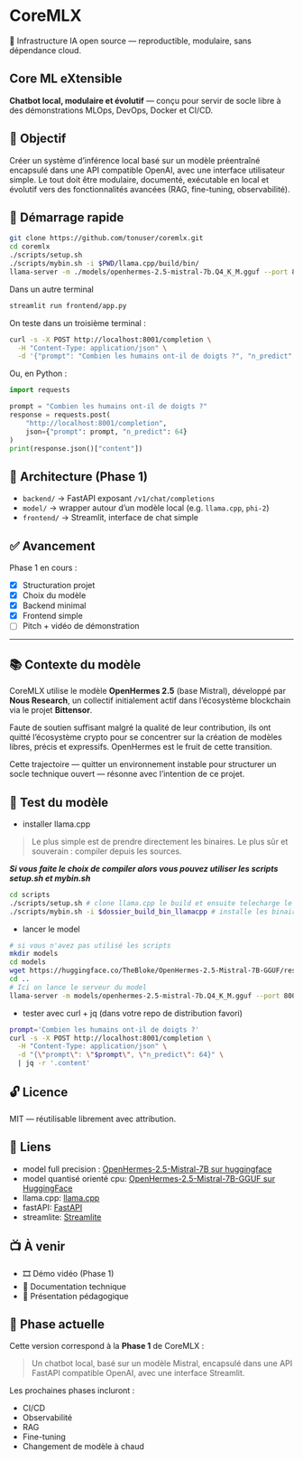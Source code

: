 # CoreMLX
🧠 Infrastructure IA open source — reproductible, modulaire, sans dépendance cloud.

## Core ML eXtensible

**Chatbot local, modulaire et évolutif** — conçu pour servir de socle libre à des démonstrations MLOps, DevOps, Docker et CI/CD.

## 🎯 Objectif

Créer un système d’inférence local basé sur un modèle préentraîné encapsulé dans une API compatible OpenAI, avec une interface utilisateur simple. Le tout doit être modulaire, documenté, exécutable en local et évolutif vers des fonctionnalités avancées (RAG, fine-tuning, observabilité).

## 🚀 Démarrage rapide

```bash
git clone https://github.com/tonuser/coremlx.git
cd coremlx
./scripts/setup.sh
./scripts/mybin.sh -i $PWD/llama.cpp/build/bin/
llama-server -m ./models/openhermes-2.5-mistral-7b.Q4_K_M.gguf --port 8001
```
Dans un autre terminal

```bash
streamlit run frontend/app.py
```

On teste dans un troisième terminal : 

```bash
curl -s -X POST http://localhost:8001/completion \
  -H "Content-Type: application/json" \
  -d '{"prompt": "Combien les humains ont-il de doigts ?", "n_predict": 64}' | jq -r '.content'
```

Ou, en Python :

```python
import requests

prompt = "Combien les humains ont-il de doigts ?"
response = requests.post(
    "http://localhost:8001/completion",
    json={"prompt": prompt, "n_predict": 64}
)
print(response.json()["content"])
```

## 🧱 Architecture (Phase 1)

- `backend/` → FastAPI exposant `/v1/chat/completions`
- `model/` → wrapper autour d’un modèle local (e.g. `llama.cpp`, `phi-2`)
- `frontend/` → Streamlit, interface de chat simple

## ✅ Avancement

Phase 1 en cours :
- [x] Structuration projet
- [x] Choix du modèle
- [x] Backend minimal
- [x] Frontend simple
- [ ] Pitch + vidéo de démonstration

---

## 📚 Contexte du modèle

CoreMLX utilise le modèle **OpenHermes 2.5** (base Mistral), développé par **Nous Research**, un collectif initialement actif dans l’écosystème blockchain via le projet **Bittensor**.

Faute de soutien suffisant malgré la qualité de leur contribution, ils ont quitté l’écosystème crypto pour se concentrer sur la création de modèles libres, précis et expressifs. OpenHermes est le fruit de cette transition.

Cette trajectoire — quitter un environnement instable pour structurer un socle technique ouvert — résonne avec l’intention de ce projet.

## 🧪 Test du modèle

* installer llama.cpp

> Le plus simple est de prendre directement les binaires. Le plus sûr et souverain : compiler depuis les sources.


***Si vous faite le choix de compiler alors vous pouvez utiliser les scripts setup.sh et mybin.sh***

```bash
cd scripts
./scripts/setup.sh # clone llama.cpp le build et ensuite telecharge le model q4
./scripts/mybin.sh -i $dossier_build_bin_llamacpp # installe les binaires compilés ; passer le chemin en 2e argument
```

* lancer le model

```bash
# si vous n'avez pas utilisé les scripts
mkdir models
cd models
wget https://huggingface.co/TheBloke/OpenHermes-2.5-Mistral-7B-GGUF/resolve/main/openhermes-2.5-mistral-7b.Q4_K_M.gguf
cd ..
# Ici on lance le serveur du model
llama-server -m models/openhermes-2.5-mistral-7b.Q4_K_M.gguf --port 8001
```

* tester avec curl + jq (dans votre repo de distribution favori)

```bash
prompt='Combien les humains ont-il de doigts ?'
curl -s -X POST http://localhost:8001/completion \
  -H "Content-Type: application/json" \
  -d "{\"prompt\": \"$prompt\", \"n_predict\": 64}" \
  | jq -r '.content'
```

## 🔓 Licence

MIT — réutilisable librement avec attribution.

## 🔗 Liens 

* model full precision  : [OpenHermes-2.5-Mistral-7B sur huggingface](https://huggingface.co/teknium/OpenHermes-2.5-Mistral-7B)
* model quantisé orienté cpu: [OpenHermes-2.5-Mistral-7B-GGUF sur HuggingFace](https://huggingface.co/TheBloke/OpenHermes-2.5-Mistral-7B-GGUF)
* llama.cpp: [llama.cpp](https://github.com/ggml-org/llama.cpp)
* fastAPI: [FastAPI](https://fastapi.tiangolo.com/)
* streamlite: [Streamlite](https://streamlit.io/#install)

## 📺 À venir

- 🎞️ Démo vidéo (Phase 1)
- 📘 Documentation technique
- 🧑 Présentation pédagogique

## 🧭 Phase actuelle

Cette version correspond à la **Phase 1** de CoreMLX :  
> Un chatbot local, basé sur un modèle Mistral, encapsulé dans une API FastAPI compatible OpenAI, avec une interface Streamlit.

Les prochaines phases incluront :  
- CI/CD  
- Observabilité  
- RAG  
- Fine-tuning  
- Changement de modèle à chaud  
